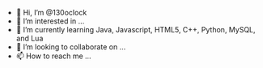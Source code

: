 - 👋 Hi, I’m @130oclock
- 👀 I’m interested in ...
- 🌱 I’m currently learning Java, Javascript, HTML5, C++, Python, MySQL, and Lua
- 💞️ I’m looking to collaborate on ...
- 📫 How to reach me ...

<!---
130oclock/130oclock is a ✨ special ✨ repository because its `README.md` (this file) appears on your GitHub profile.
You can click the Preview link to take a look at your changes.
--->
